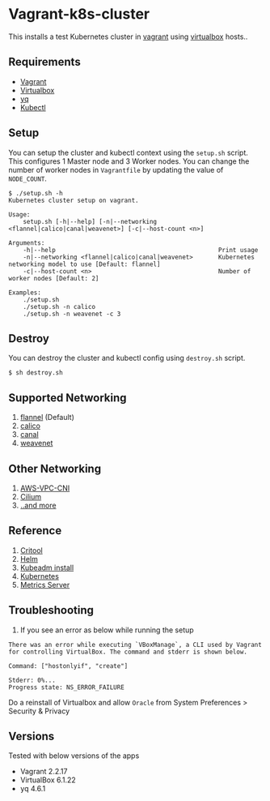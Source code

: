 # Vagrant-k8s-cluster

This installs a test Kubernetes cluster in [vagrant](http://vagrantup.com/) using [virtualbox](https://www.virtualbox.org/) hosts..

## Requirements

* [Vagrant](http://vagrantup.com/)
* [Virtualbox](https://www.virtualbox.org/)
* [yq](http://mikefarah.github.io/yq/)
* [Kubectl](https://kubernetes.io/docs/tasks/tools/install-kubectl/)

## Setup

You can setup the cluster and kubectl context using the `setup.sh` script. This configures 1 Master node and 3 Worker nodes. You can change the number of worker nodes in `Vagrantfile` by updating the value of `NODE_COUNT`.

```
$ ./setup.sh -h
Kubernetes cluster setup on vagrant.

Usage:
    setup.sh [-h|--help] [-n|--networking <flannel|calico|canal|weavenet>] [-c|--host-count <n>]

Arguments:
    -h|--help                                             Print usage
    -n|--networking <flannel|calico|canal|weavenet>       Kubernetes networking model to use [Default: flannel]
    -c|--host-count <n>                                   Number of worker nodes [Default: 2]

Examples:
    ./setup.sh
    ./setup.sh -n calico
    ./setup.sh -n weavenet -c 3

```

## Destroy

You can destroy the cluster and kubectl config using `destroy.sh` script.

```
$ sh destroy.sh
```

## Supported Networking

1. [flannel](https://github.com/coreos/flannel) (Default)
1. [calico](https://www.projectcalico.org/)
1. [canal](https://github.com/projectcalico/canal)
1. [weavenet](https://www.weave.works/oss/net/)

## Other Networking

1. [AWS-VPC-CNI](https://github.com/aws/amazon-vpc-cni-k8s)
1. [Cilium](https://github.com/cilium/cilium)
1. [..and more](https://kubernetes.io/docs/concepts/cluster-administration/networking/)

## Reference

1. [Critool](https://github.com/kubernetes-sigs/cri-tools)
1. [Helm](https://github.com/helm/helm)
1. [Kubeadm install](https://kubernetes.io/docs/setup/production-environment/tools/kubeadm/install-kubeadm/)
1. [Kubernetes](https://github.com/kubernetes/kubernetes)
1. [Metrics Server](https://github.com/kubernetes-sigs/metrics-server)

## Troubleshooting

1. If you see an error as below while running the setup

```
There was an error while executing `VBoxManage`, a CLI used by Vagrant
for controlling VirtualBox. The command and stderr is shown below.

Command: ["hostonlyif", "create"]

Stderr: 0%...
Progress state: NS_ERROR_FAILURE
```

Do a reinstall of Virtualbox and allow `Oracle` from System Preferences > Security & Privacy

## Versions

Tested with below versions of the apps

* Vagrant 2.2.17
* VirtualBox 6.1.22
* yq 4.6.1
